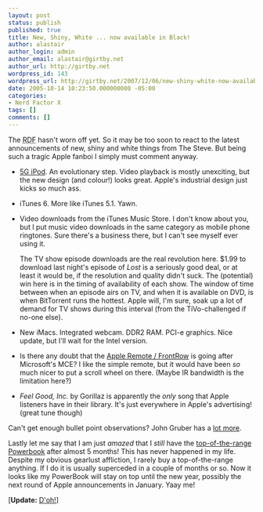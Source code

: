 ```yaml
---
layout: post
status: publish
published: true
title: New, Shiny, White ... now available in Black!
author: alastair
author_login: admin
author_email: alastair@girtby.net
author_url: http://girtby.net
wordpress_id: 143
wordpress_url: http://girtby.net/2007/12/06/new-shiny-white-now-available-in-black
date: 2005-10-14 10:23:50.000000000 -05:00
categories:
- Nerd Factor X
tags: []
comments: []
---
```

The <acronym title="Reality Distortion Field">RDF</acronym> hasn't worn off yet. So it may be too soon to react to the latest announcements of new, shiny and white things from The Steve. But being such a tragic Apple fanboi I simply must comment anyway.

 * [5G iPod](http://www.apple.com/ipod/ipod.html). An evolutionary step. Video playback is mostly unexciting, but the new design (and colour!) looks great. Apple's industrial design just kicks so much ass.

 * iTunes 6. More like iTunes 5.1. Yawn.

 * Video downloads from the iTunes Music Store. I don't know about you, but I put music video downloads in the same category as mobile phone ringtones. Sure there's a business there, but I can't see myself ever using it.

   The TV show episode downloads are the real revolution here. $1.99 to download last night's episode of *Lost* is a seriously good deal, or at least it would be, if the resolution and quality didn't suck. The (potential) win here is in the timing of availability of each show. The window of time between when an episode airs on TV, and when it is available on DVD, is when BitTorrent runs the hottest. Apple will, I'm sure, soak up a lot of demand for TV shows during this interval (from the TiVo-challenged if no-one else).

 * New iMacs. Integrated webcam. DDR2 RAM. PCI-e graphics. Nice update, but I'll wait for the Intel version.

 * Is there any doubt that the [Apple Remote / FrontRow](http://www.apple.com/imac/frontrow.html) is going after Microsoft's MCE? I like the simple remote, but it would have been *so* much nicer to put a scroll wheel on there. (Maybe IR bandwidth is the limitation here?)

 * *Feel Good, Inc.* by Gorillaz is apparently the *only* song that Apple listeners have in their library. It's just everywhere in Apple's advertising! (great tune though)

Can't get enough bullet point observations? John Gruber has a [lot more](http://daringfireball.net/2005/10/brief_observations).

Lastly let me say that I am just *amazed* that I *still* have the [top-of-the-range Powerbook](/archives/2005/05/18/i-got-the-power-book/) after almost 5 months! This has never happened in my life. Despite my obvious gearlust affliction, I rarely buy a top-of-the-range anything. If I do it is usually superceded in a couple of months or so. Now it looks like my PowerBook will stay on top until the new year, possibly the next round of Apple announcements in January. Yaay me!

[**Update:**  [D'oh!](http://arstechnica.com/news.ars/post/20051019-5453.html)]
